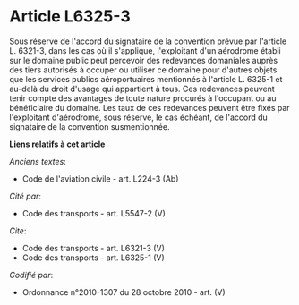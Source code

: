 # Article L6325-3

Sous réserve de l'accord du signataire de la convention prévue par l'article L. 6321-3, dans les cas où il s'applique,
l'exploitant d'un aérodrome établi sur le domaine public peut percevoir des redevances domaniales auprès des tiers autorisés
à occuper ou utiliser ce domaine pour d'autres objets que les services publics aéroportuaires mentionnés à l'article L.
6325-1 et au-delà du droit d'usage qui appartient à tous. Ces redevances peuvent tenir compte des avantages de toute nature
procurés à l'occupant ou au bénéficiaire du domaine. Les taux de ces redevances peuvent être fixés par l'exploitant
d'aérodrome, sous réserve, le cas échéant, de l'accord du signataire de la convention susmentionnée.

**Liens relatifs à cet article**

_Anciens textes_:

  - Code de l'aviation civile - art. L224-3 (Ab)

_Cité par_:

  - Code des transports - art. L5547-2 (V)

_Cite_:

  - Code des transports - art. L6321-3 (V)
  - Code des transports - art. L6325-1 (V)

_Codifié par_:

  - Ordonnance n°2010-1307 du 28 octobre 2010 - art. (V)
